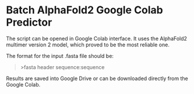 # Batch AlphaFold2 Google Colab Predictor

The script can be opened in Google Colab interface. It uses the AlphaFold2 multimer version 2 model, which proved to be the most reliable one.

The format for the input .fasta file should be:
>&gt;fasta header
>sequence:sequence

Results are saved into Google Drive or can be downloaded directly from the Google Colab. 

